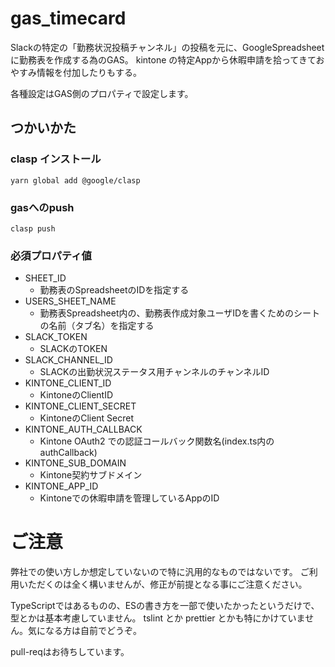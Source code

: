 # gas_timecard

Slackの特定の「勤務状況投稿チャンネル」の投稿を元に、GoogleSpreadsheetに勤務表を作成する為のGAS。
kintone の特定Appから休暇申請を拾ってきておやすみ情報を付加したりもする。

各種設定はGAS側のプロパティで設定します。

## つかいかた

### clasp インストール

```
yarn global add @google/clasp
```

### gasへのpush

```
clasp push
```

### 必須プロパティ値

- SHEET_ID
  - 勤務表のSpreadsheetのIDを指定する
- USERS_SHEET_NAME
  - 勤務表Spreadsheet内の、勤務表作成対象ユーザIDを書くためのシートの名前（タブ名）を指定する
- SLACK_TOKEN
  - SLACKのTOKEN
- SLACK_CHANNEL_ID
  - SLACKの出勤状況ステータス用チャンネルのチャンネルID
- KINTONE_CLIENT_ID
  - KintoneのClientID
- KINTONE_CLIENT_SECRET
  - KintoneのClient Secret
- KINTONE_AUTH_CALLBACK
  - Kintone OAuth2 での認証コールバック関数名(index.ts内のauthCallback)
- KINTONE_SUB_DOMAIN
  - Kintone契約サブドメイン
- KINTONE_APP_ID
  - Kintoneでの休暇申請を管理しているAppのID

# ご注意

弊社での使い方しか想定していないので特に汎用的なものではないです。
ご利用いただくのは全く構いませんが、修正が前提となる事にご注意ください。

TypeScriptではあるものの、ESの書き方を一部で使いたかったというだけで、型とかは基本考慮していません。
tslint とか prettier とかも特にかけていません。気になる方は自前でどうぞ。

pull-reqはお待ちしています。
